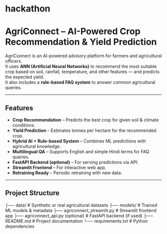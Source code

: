 # hackathon
# AgriConnect – AI-Powered Crop Recommendation & Yield Prediction

AgriConnect is an AI-powered advisory platform for farmers and agricultural officers.  
It uses **ANN (Artificial Neural Networks)** to recommend the most suitable crop based on soil, rainfall, temperature, and other features — and predicts the expected yield.  
It also includes a **rule-based FAQ system** to answer common agricultural queries.

---

## Features
- **Crop Recommendation** – Predicts the best crop for given soil & climate conditions.
- **Yield Prediction** – Estimates tonnes per hectare for the recommended crop.
- **Hybrid AI + Rule-based System** – Combines ML predictions with agricultural knowledge.
- **Multilingual QA** – Supports English and simple Hindi terms for FAQ queries.
- **FastAPI Backend (optional)** – For serving predictions via API.
- **Streamlit Frontend** – For interactive web app.
- **Retraining Ready** – Periodic retraining with new data.

---

## Project Structure
├── data/ # Synthetic or real agricultural datasets
├── models/ # Trained ML models & metadata
├── agriconnect_streamlit.py # Streamlit frontend app
├── agriconnect_api.py (optional) # FastAPI backend (if used)
├── README.md # Project documentation
└── requirements.txt # Python dependencies

